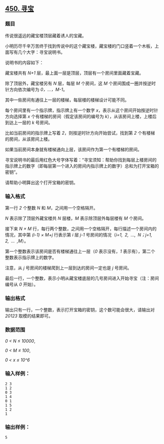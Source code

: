 ## [450. 寻宝](https://www.acwing.com/problem/content/452/)

### 题目

传说很遥远的藏宝楼顶层藏着诱人的宝藏。

小明历尽千辛万苦终于找到传说中的这个藏宝楼，藏宝楼的门口竖着一个木板，上面写有几个大字：寻宝说明书。

说明书的内容如下：

藏宝楼共有 *N+1* 层，最上面一层是顶层，顶层有一个房间里面藏着宝藏。

除了顶层外，藏宝楼另有 *N* 层，每层 *M* 个房间，这 *M* 个房间围成一圈并按逆时针方向依次编号为 *0，…，M-1*。

其中一些房间有通往上一层的楼梯，每层楼的楼梯设计可能不同。

每个房间里有一个指示牌，指示牌上有一个数字 *x*，表示从这个房间开始按逆时针方向选择第 *x* 个有楼梯的房间（假定该房间的编号为 *k*），从该房间上楼，上楼后到达上一层的 *k* 号房间。

比如当前房间的指示牌上写着 *2*，则按逆时针方向开始尝试，找到第 *2* 个有楼梯的房间，从该房间上楼。

如果当前房间本身就有楼梯通向上层，该房间作为第一个有楼梯的房间。

寻宝说明书的最后用红色大号字体写着：“寻宝须知：帮助你找到每层上楼房间的指示牌上的数字（即每层第一个进入的房间内指示牌上的数字）总和为打开宝箱的密钥”。

请帮助小明算出这个打开宝箱的密钥。

### 输入格式

第一行 *2* 个整数 *N* 和 *M*，之间用一个空格隔开。

*N* 表示除了顶层外藏宝楼共 *N* 层楼，*M* 表示除顶层外每层楼有 *M* 个房间。

接下来 *N × M* 行，每行两个整数，之间用一个空格隔开，每行描述一个房间内的情况，其中第 *(i-1) × M+j* 行表示第 *i* 层 *j-1* 号房间的情况（*i=1, 2, …, N；j=1, 2, … ,M*）。

第一个整数表示该房间是否有楼梯通往上一层（*0* 表示没有，*1* 表示有），第二个整数表示指示牌上的数字。

注意，从 *j* 号房间的楼梯爬到上一层到达的房间一定也是 *j* 号房间。

最后一行，一个整数，表示小明从藏宝楼底层的几号房间进入开始寻宝（注：房间编号从 *0* 开始）。

### 输出格式

输出只有一行，一个整数，表示打开宝箱的密钥，这个数可能会很大，请输出对 *20123* 取模的结果即可。

### 数据范围

*0 < N ≤ 10000*,

*0 < M ≤ 100*,

*0 < x ≤ 10^6*

### 输入样例：

```
2 3
1 2
0 3
1 4
0 1
1 5
1 2
1
```

### 输出样例：

```
5
```
